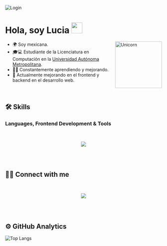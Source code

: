 
<!--
**Diose03/Diose03** is a ✨ _special_ ✨ repository because its `README.md` (this file) appears on your GitHub profile.-->
![Login]()


<h1 align="left""><b>Hola, soy Lucia </b><img src="https://media.giphy.com/media/hvRJCLFzcasrR4ia7z/giphy.gif" width="35"></h1>

<img align="right" width=150px alt="Unicorn" src="https://img1.picmix.com/output/stamp/normal/7/9/9/5/2335997_2f709.gif"/>

- 🌍 Soy mexicana.
-  🎓💻 Estudiante de la Licenciatura en Computación en la <a href="https://www.uam.mx/unidad_iztapalapa.html">Universidad Autónoma Metropolitana</a>.  
- 👨‍💻 Constantemente aprendiendo y mejorando.
- 🌱 Actualmente mejorando en el frontend y backend en el desarrollo web.
<br><br><br>

## 🛠️ Skills

### Languages, Frontend Development &  Tools
<br>
<div>
<p align="center">
  <a href="https://skillicons.dev">
    <img src="https://skillicons.dev/icons?i=java,py,js,html,css,angular,mysql,bootstrap,figma,codepen,eclipse,vscode vscode=14" />
  </a>
</p>
</div>

<br><br>

## 🤝🏻 Connect with me
<br>
<p align="center">
  <a href="https://skillicons.dev">
    <img src="https://skillicons.dev/icons?i=github,linkedin,gmail vscode=14" />
  </a>
</p>
</div>

<br><br>

## ⚙️  GitHub Analytics
![Top Langs](https://github-readme-stats.vercel.app/api/top-langs/?username=Diose03&theme=material-palenight&layout=compact)
